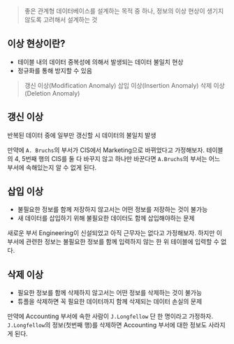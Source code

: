 > 좋은 관계형 데이터베이스를 설계하는 목적 중 하나, 정보의 이상 현상이 생기지 않도록 고려해서 설계하는 것

## 이상 현상이란?

- 테이블 내의 데이터 중복성에 의해서 발생되는 데이터 불일치 현상
- 정규화를 통해 방지할 수 있음

> 갱신 이상(Modification Anomaly)
삽입 이상(Insertion Anomaly)
삭제 이상(Deletion Anomaly)
> 

## 갱신 이상

반복된 데이터 중에 일부만 갱신할 시 데이터의 불일치 발생

만약에 `A. Bruchs`의 부서가 CIS에서 Marketing으로 바뀌었다고 가정해보자. 
테이블의 4, 5번째 행의 CIS를 둘 다 바꾸지 않고 하나만 바꾼다면 `A.Bruchs`의 부서는 어느 부서에 속해있는지 알 수 없게 된다.

## 삽입 이상

- 불필요한 정보를 함께 저장하지 않고서는 어떤 정보를 저장하는 것이 불가능
- 새 데이터를 삽입하기 위해 불필요한 데이터도 함께 삽입해야하는 문제

새로운 부서 Engineering이 신설되었고 아직 근무자는 없다고 가정해보자. 하지만 이 부서에 관련한 정보는 불필요한 정보를 함께 입력하지 않는 한 위 테이블에 입력할 수 없다.

## 삭제 이상

- 필요한 정보를 함께 삭제하지 않고서는 어떤 정보를 삭제하는 것이 불가능
- 튜플을 삭제하면 꼭 필요한 데이터까지 함께 삭제되는 데이터 손실의 문제

만약에 Accounting 부서에 속한 사람이 `J.Longfellow` 단 한 명이라고 가정하자. 
`J.Longfellow`의 정보(첫번째 행)를 삭제하면 Accounting 부서에 대한 정보도 사라지게 된다.